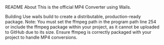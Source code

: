 README
About
This is the official MP4 Converter  using Wails.


Building
Use wails build to create a distributable, production-ready package. Note: You must set the ffmpeg path in the program path line 254  or include the ffmpeg package within your project, as it cannot be uploaded to GitHub due to its size. Ensure ffmpeg is correctly packaged with your project to handle MP4 conversions.
